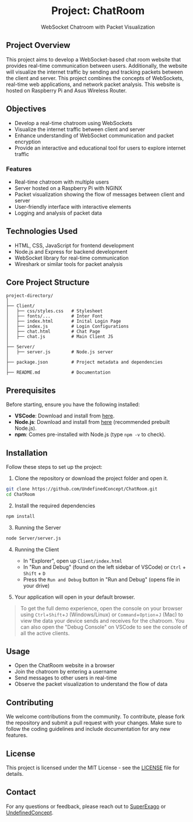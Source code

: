 <div align="center">
    <h1>
        Project: ChatRoom
    </h1>
    <p>
        WebSocket Chatroom with Packet Visualization
    </p>   
</div>

## Project Overview

This project aims to develop a WebSocket-based chat room website that provides real-time communication between users. Additionally, the website will visualize the internet traffic by sending and tracking packets between the client and server. This project combines the concepts of WebSockets, real-time web applications, and network packet analysis. This website is hosted on Raspberry Pi and Asus Wireless Router.

## Objectives

- Develop a real-time chatroom using WebSockets
- Visualize the internet traffic between client and server
- Enhance understanding of WebSocket communication and packet encryption
- Provide an interactive and educational tool for users to explore internet traffic

### Features

- Real-time chatroom with multiple users
- Server hosted on a Raspberry Pi with NGINX
- Packet visualization showing the flow of messages between client and server
- User-friendly interface with interactive elements
- Logging and analysis of packet data

## Technologies Used

- HTML, CSS, JavaScript for frontend development
- Node.js and Express for backend development
- WebSocket library for real-time communication
- Wireshark or similar tools for packet analysis

## Core Project Structure
```Plaintext
project-directory/
│
├── Client/
│   ├── css/styles.css   # Stylesheet
│   ├── fonts/...        # Inter Font
│   ├── index.html       # Inital Login Page
│   ├── index.js         # Login Configurations
│   ├── chat.html        # Chat Page
│   ├── chat.js          # Main Client JS
│
├── Server/
│   ├── server.js        # Node.js server
│
├── package.json         # Project metadata and dependencies
│
├── README.md            # Documentation

```

## Prerequisites
Before starting, ensure you have the following installed:
- **VSCode**: Download and install from [here](https://code.visualstudio.com/download).
- **Node.js**: Download and install from [here](https://nodejs.org/) (recommended prebuilt Node.js).
- **npm**: Comes pre-installed with Node.js (type `npm -v` to check).

## Installation
Follow these steps to set up the project:

1. Clone the repository or download the project folder and open it.
```bash
git clone https://github.com/UndefinedConcept/ChatRoom.git
cd ChatRoom
```
2. Install the required dependencies
```bash
npm install
```
3. Running the Server
```bash
node Server/server.js
```
4. Running the Client
   - In "Explorer", open up `Client/index.html`
   - In "Run and Debug" (found on the left sidebar of VSCode) or `Ctrl` + `Shift` + `D`
   - Press the `Run and Debug` button in "Run and Debug" (opens file in your drive)

5. Your application will open in your default browser.
> To get the full demo experience, open the console on your browser using `Ctrl`+`Shift`+`J` (Windows/Linux) or `Command`+`Option`+`J` (Mac) to view the data your device sends and receives for the chatroom. You can also open the "Debug Console" on VSCode to see the console of all the active clients.

## Usage

- Open the ChatRoom website in a browser
- Join the chatroom by entering a username
- Send messages to other users in real-time
- Observe the packet visualization to understand the flow of data

## Contributing

We welcome contributions from the community. To contribute, please fork the repository and submit a pull request with your changes. Make sure to follow the coding guidelines and include documentation for any new features.

## License

This project is licensed under the MIT License \- see the [LICENSE](https://github.com/UndefinedConcept/ChatRoom/blob/main/LICENSE) file for details.

## Contact

For any questions or feedback, please reach out to [SuperExago](https://github.com/jpang9431) or [UndefinedConcept](https://github.com/UndefinedConcept).
